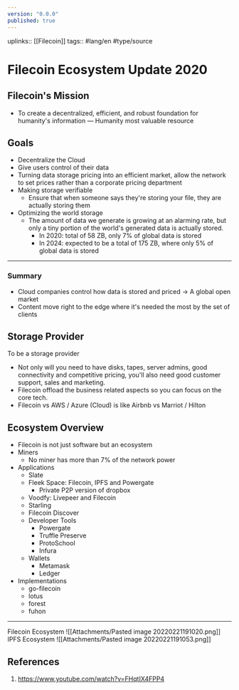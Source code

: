 ```yaml
---
version: "0.0.0"
published: true
---
```

uplinks:: [[Filecoin]]
tags:: #lang/en #type/source 
# Filecoin Ecosystem Update 2020
## Filecoin's Mission
- To create a decentralized, efficient, and robust foundation for humanity's information — Humanity most valuable resource

## Goals
- Decentralize the Cloud
- Give users control of their data
- Turning data storage pricing into an efficient market, allow the network to set prices rather than a corporate pricing department
- Making storage verifiable
	- Ensure that when someone says they're storing your file, they are actually storing them
- Optimizing the world storage
	- The amount of data we generate is growing at an alarming rate, but only a tiny portion of the world's generated data is actually stored.
		- In 2020:  total of 58 ZB,  only 7% of global data is stored
		- In 2024:  expected to be a total of 175 ZB, where only 5% of global data is stored

---
### Summary
- Cloud companies control how data is stored and priced -> A global open market
- Content move right to the edge where it's needed the most by the set of clients

## Storage Provider
To be a storage provider
- Not only will you need to have disks, tapes, server admins, good connectivity and competitive pricing, you'll also need good customer support, sales and marketing.
- Filecoin offload the business related aspects so you can focus on the core tech.
- Filecoin vs AWS / Azure (Cloud) is like Airbnb vs Marriot / Hilton


##  Ecosystem Overview
- Filecoin is not just software but an ecosystem
- Miners
	- No miner has more than 7% of the network power
- Applications 
	- Slate
	- Fleek Space: Filecoin, IPFS and Powergate
		- Private P2P version of dropbox
	- Voodfy: Livepeer and Filecoin
	- Starling
	- Filecoin Discover
	- Developer Tools
		- Powergate
		- Truffle Preserve
		- ProtoSchool
		- Infura
	- Wallets
		- Metamask
		- Ledger
- Implementations
	- go-filecoin
	- lotus
	- forest
	- fuhon

---

Filecoin Ecosystem
![[Attachments/Pasted image 20220221191020.png]]
IPFS Ecosystem
![[Attachments/Pasted image 20220221191053.png]]
## References
1. https://www.youtube.com/watch?v=FHqtIX4FPP4
